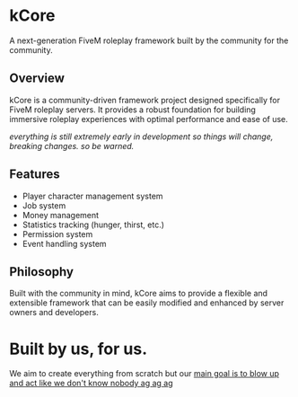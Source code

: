 # kCore

A next-generation FiveM roleplay framework built by the community for the community.

## Overview

kCore is a community-driven framework project designed specifically for FiveM roleplay servers. It provides a robust foundation for building immersive roleplay experiences with optimal performance and ease of use.

*everything is still extremely early in development so things will change, breaking changes. so be warned.*

## Features

- Player character management system
- Job system
- Money management
- Statistics tracking (hunger, thirst, etc.)
- Permission system
- Event handling system

## Philosophy

Built with the community in mind, kCore aims to provide a flexible and extensible framework that can be easily modified and enhanced by server owners and developers.

# Built by us, for us.
We aim to create everything from scratch but our [main goal is to blow up and act like we don't know nobody ag ag ag](https://www.youtube.com/watch?v=oh-SeHNIvI4)